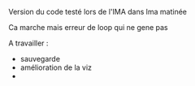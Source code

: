 Version du code testé lors de l'IMA dans lma matinée

Ca marche mais erreur de loop qui ne gene pas

A travailler : 
- sauvegarde
- amélioration de la viz
- 
